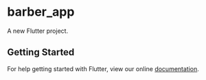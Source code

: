 # barber_app

A new Flutter project.

## Getting Started

For help getting started with Flutter, view our online
[documentation](https://flutter.io/).
